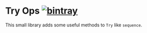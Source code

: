 # Try Ops [![bintray](https://api.bintray.com/packages/albertpastrana/maven/uscala-try-ops/images/download.svg) ](https://bintray.com/albertpastrana/maven/uscala-try-ops/_latestVersion)

This small library adds some useful methods to `Try` like `sequence`.
